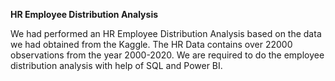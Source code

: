 **HR Employee Distribution Analysis**

We had performed an HR Employee Distribution Analysis based on the data we had obtained from the Kaggle. The HR Data contains over 22000 observations from the year 2000-2020. We are required to do the employee distribution analysis with help of SQL and Power BI.
